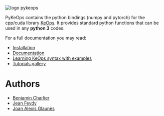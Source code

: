 ![logo pykeops](http://www.kernel-operations.io/_images/pykeops_logo.png)

PyKeOps contains the python bindings (numpy and pytorch) for the cpp/cuda library [KeOps](http://http://www.kernel-operations.io/). It provides
standard python functions that can be used in any **python 3** codes.

For a full documentation you may read:

* [Installation](https://www.kernel-operations.io/api/installation.html)
* [Documentation](https://www.kernel-operations.io/)
* [Learning KeOps syntax with examples](https://www.kernel-operations.io/_auto_examples/index.html)
* [Tutorials gallery](https://www.kernel-operations.io/_auto_tutorials/index.html)


# Authors

- [Benjamin Charlier](http://imag.umontpellier.fr/~charlier/index.php?page=index&lang=en)
- [Jean Feydy](https://www.math.ens.fr/~feydy/)
- [Joan Alexis Glaunès](https://www.mi.parisdescartes.fr/~glaunes/)
